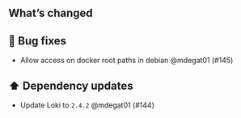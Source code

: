 ## What’s changed

## 🐛 Bug fixes

- Allow access on docker root paths in debian @mdegat01 (#145)

## ⬆️ Dependency updates

- Update Loki to `2.4.2` @mdegat01 (#144)
